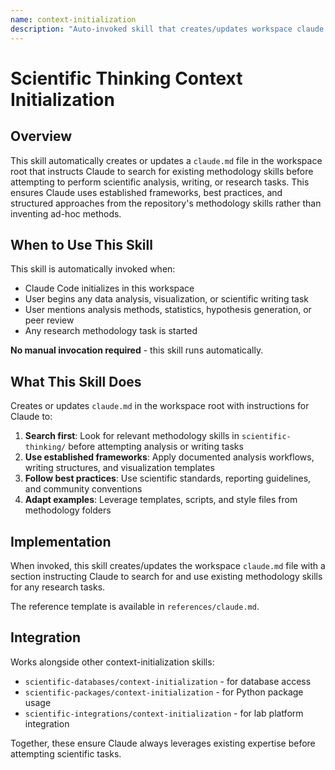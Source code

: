 ```yaml
---
name: context-initialization
description: "Auto-invoked skill that creates/updates workspace claude.md to instruct Claude to always search for existing methodology skills before attempting any scientific analysis, writing, visualization, or research methodology task."
---
```


# Scientific Thinking Context Initialization

## Overview

This skill automatically creates or updates a `claude.md` file in the workspace root that instructs Claude to search for existing methodology skills before attempting to perform scientific analysis, writing, or research tasks. This ensures Claude uses established frameworks, best practices, and structured approaches from the repository's methodology skills rather than inventing ad-hoc methods.

## When to Use This Skill

This skill is automatically invoked when:
- Claude Code initializes in this workspace
- User begins any data analysis, visualization, or scientific writing task
- User mentions analysis methods, statistics, hypothesis generation, or peer review
- Any research methodology task is started

**No manual invocation required** - this skill runs automatically.

## What This Skill Does

Creates or updates `claude.md` in the workspace root with instructions for Claude to:

1. **Search first**: Look for relevant methodology skills in `scientific-thinking/` before attempting analysis or writing tasks
2. **Use established frameworks**: Apply documented analysis workflows, writing structures, and visualization templates
3. **Follow best practices**: Use scientific standards, reporting guidelines, and community conventions
4. **Adapt examples**: Leverage templates, scripts, and style files from methodology folders

## Implementation

When invoked, this skill creates/updates the workspace `claude.md` file with a section instructing Claude to search for and use existing methodology skills for any research tasks.

The reference template is available in `references/claude.md`.

## Integration

Works alongside other context-initialization skills:
- `scientific-databases/context-initialization` - for database access
- `scientific-packages/context-initialization` - for Python package usage
- `scientific-integrations/context-initialization` - for lab platform integration

Together, these ensure Claude always leverages existing expertise before attempting scientific tasks.
